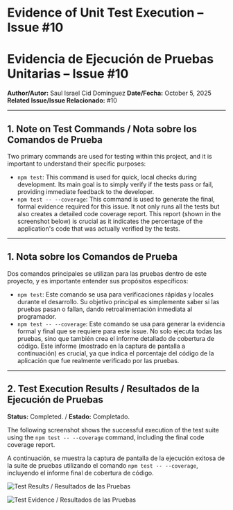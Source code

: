 # Evidence of Unit Test Execution – Issue #10
# Evidencia de Ejecución de Pruebas Unitarias – Issue #10

**Author/Autor:** Saul Israel Cid Dominguez
**Date/Fecha:** October 5, 2025
**Related Issue/Issue Relacionado:** #10

---

## 1. Note on Test Commands / Nota sobre los Comandos de Prueba

Two primary commands are used for testing within this project, and it is important to understand their specific purposes:

* `npm test`: This command is used for quick, local checks during development. Its main goal is to simply verify if the tests pass or fail, providing immediate feedback to the developer.
* `npm test -- --coverage`: This command is used to generate the final, formal evidence required for this issue. It not only runs all the tests but also creates a detailed code coverage report. This report (shown in the screenshot below) is crucial as it indicates the percentage of the application's code that was actually verified by the tests.

---

## 1. Nota sobre los Comandos de Prueba

Dos comandos principales se utilizan para las pruebas dentro de este proyecto, y es importante entender sus propósitos específicos:

* `npm test`: Este comando se usa para verificaciones rápidas y locales durante el desarrollo. Su objetivo principal es simplemente saber si las pruebas pasan o fallan, dando retroalimentación inmediata al programador.
* `npm test -- --coverage`: Este comando se usa para generar la evidencia formal y final que se requiere para este issue. No solo ejecuta todas las pruebas, sino que también crea el informe detallado de cobertura de código. Este informe (mostrado en la captura de pantalla a continuación) es crucial, ya que indica el porcentaje del código de la aplicación que fue realmente verificado por las pruebas.

---

## 2. Test Execution Results / Resultados de la Ejecución de Pruebas

**Status:** Completed. / **Estado:** Completado.

The following screenshot shows the successful execution of the test suite using the `npm test -- --coverage` command, including the final code coverage report.

A continuación, se muestra la captura de pantalla de la ejecución exitosa de la suite de pruebas utilizando el comando `npm test -- --coverage`, incluyendo el informe final de cobertura de código.

![Test Results / Resultados de las Pruebas](./docs/test-evidence/test_results.png)

![Test Evidence / Resultados de las Pruebas](./docs/test-evidence/coverage_report.png)

```eof